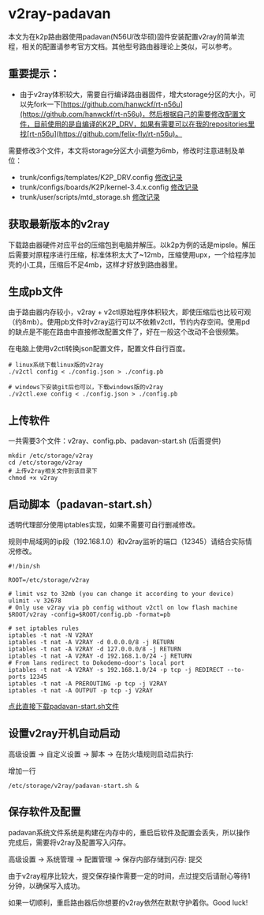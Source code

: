 # v2ray-padavan

本文为在k2p路由器使用padavan(N56U/改华硕)固件安装配置v2ray的简单流程，相关的配置请参考官方文档。其他型号路由器理论上类似，可以参考。

## 重要提示：
* 由于v2ray体积较大，需要自行编译路由器固件，增大storage分区的大小，可以先fork一下[https://github.com/hanwckf/rt-n56u](https://github.com/hanwckf/rt-n56u)，然后根据自己的需要修改配置文件，目前使用的是自编译的K2P_DRV，如果有需要可以在我的repositories里找[rt-n56u](https://github.com/felix-fly/rt-n56u)。

需要修改3个文件，本文将storage分区大小调整为6mb，修改时注意进制及单位：

* trunk/configs/templates/K2P_DRV.config [修改记录](https://github.com/felix-fly/rt-n56u/commit/cf50f6aca5b7ee3eaf4cbe634510692591b6d261)
* trunk/configs/boards/K2P/kernel-3.4.x.config [修改记录](https://github.com/felix-fly/rt-n56u/commit/d406d2113b93ac45c88436115d84422feb52e13d)
* trunk/user/scripts/mtd_storage.sh [修改记录](https://github.com/felix-fly/rt-n56u/commit/6fdc378d7866f421876827f252cc6ecb42cf42f3)

## 获取最新版本的v2ray

下载路由器硬件对应平台的压缩包到电脑并解压。以k2p为例的话是mipsle。解压后需要对原程序进行压缩，标准体积太大了~12mb，压缩使用upx，一个给程序加壳的小工具，压缩后不足4mb，这样才好放到路由器里。

## 生成pb文件

由于路由器内存较小，v2ray + v2ctl原始程序体积较大，即使压缩后也比较可观（约8mb）。使用pb文件时v2ray运行可以不依赖v2ctl，节约内存空间。使用pd的缺点是不能在路由中直接修改配置文件了，好在一般这个改动不会很频繁。

在电脑上使用v2ctl转换json配置文件，配置文件自行百度。

```
# linux系统下载linux版的v2ray
./v2ctl config < ./config.json > ./config.pb

# windows下安装git后也可以，下载windows版的v2ray
./v2ctl.exe config < ./config.json > ./config.pb
```

## 上传软件

一共需要3个文件：v2ray、config.pb、padavan-start.sh (后面提供)

```
mkdir /etc/storage/v2ray
cd /etc/storage/v2ray
# 上传v2ray相关文件到该目录下
chmod +x v2ray
```

## 启动脚本（padavan-start.sh）

透明代理部分使用iptables实现，如果不需要可自行删减修改。

规则中局域网的ip段（192.168.1.0）和v2ray监听的端口（12345）请结合实际情况修改。

```
#!/bin/sh

ROOT=/etc/storage/v2ray

# limit vsz to 32mb (you can change it according to your device)
ulimit -v 32678
# Only use v2ray via pb config without v2ctl on low flash machine
$ROOT/v2ray -config=$ROOT/config.pb -format=pb

# set iptables rules
iptables -t nat -N V2RAY
iptables -t nat -A V2RAY -d 0.0.0.0/8 -j RETURN
iptables -t nat -A V2RAY -d 127.0.0.0/8 -j RETURN
iptables -t nat -A V2RAY -d 192.168.1.0/24 -j RETURN
# From lans redirect to Dokodemo-door's local port
iptables -t nat -A V2RAY -s 192.168.1.0/24 -p tcp -j REDIRECT --to-ports 12345
iptables -t nat -A PREROUTING -p tcp -j V2RAY
iptables -t nat -A OUTPUT -p tcp -j V2RAY
```

[点此直接下载padavan-start.sh文件](./padavan-start.sh)

## 设置v2ray开机自动启动

高级设置 -> 自定义设置 -> 脚本 -> 在防火墙规则启动后执行: 

增加一行

```
/etc/storage/v2ray/padavan-start.sh &
```

## 保存软件及配置

padavan系统文件系统是构建在内存中的，重启后软件及配置会丢失，所以操作完成后，需要将v2ray及配置写入闪存。

高级设置 -> 系统管理 -> 配置管理 -> 保存内部存储到闪存: 提交

由于v2ray程序比较大，提交保存操作需要一定的时间，点过提交后请耐心等待1分钟，以确保写入成功。

如果一切顺利，重启路由器后你想要的v2ray依然在默默守护着你。Good luck!
